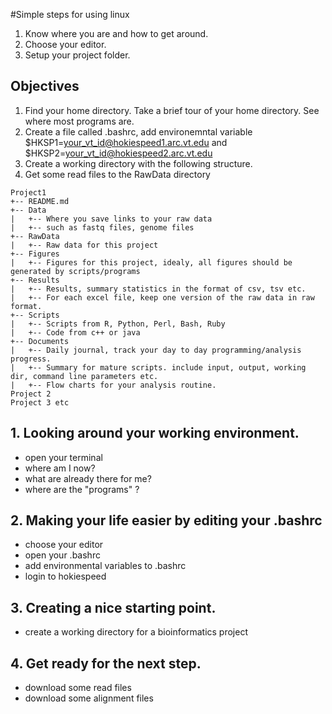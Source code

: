 #Simple steps for using linux

1. Know where you are and how to get around.
2. Choose your editor.
3. Setup your project folder. 

## Objectives
1. Find your home directory. Take a brief tour of your home directory. See where most programs are.
2. Create a file called .bashrc, add environemntal variable $HKSP1=your_vt_id@hokiespeed1.arc.vt.edu and $HKSP2=your_vt_id@hokiespeed2.arc.vt.edu
3. Create a working directory with the following structure.
4. Get some read files to the RawData directory

```
Project1
+-- README.md
+-- Data
|   +-- Where you save links to your raw data
|   +-- such as fastq files, genome files
+-- RawData
|   +-- Raw data for this project
+-- Figures
|   +-- Figures for this project, idealy, all figures should be generated by scripts/programs
+-- Results
|   +-- Results, summary statistics in the format of csv, tsv etc.
|   +-- For each excel file, keep one version of the raw data in raw format.
+-- Scripts
|   +-- Scripts from R, Python, Perl, Bash, Ruby
|   +-- Code from c++ or java
+-- Documents
|   +-- Daily journal, track your day to day programming/analysis progress.
|   +-- Summary for mature scripts. include input, output, working dir, command line parameters etc.
|   +-- Flow charts for your analysis routine.
Project 2 
Project 3 etc
```

## 1. Looking around your working environment.

* open your terminal
* where am I now?
* what are already there for me?
* where are the "programs" ?

## 2. Making your life easier by editing your .bashrc
* choose your editor
* open your .bashrc
* add environmental variables to .bashrc
* login to hokiespeed

## 3. Creating a nice starting point.
* create a working directory for a bioinformatics project

## 4. Get ready for the next step.
* download some read files
* download some alignment files



